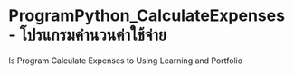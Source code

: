 # ProgramPython_CalculateExpenses - โปรแกรมคำนวนค่าใช้จ่าย
Is Program Calculate Expenses to Using Learning and Portfolio
